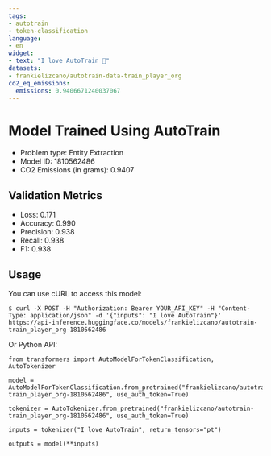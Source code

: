```yaml
---
tags:
- autotrain
- token-classification
language:
- en
widget:
- text: "I love AutoTrain 🤗"
datasets:
- frankielizcano/autotrain-data-train_player_org
co2_eq_emissions:
  emissions: 0.9406671240037067
---
```


# Model Trained Using AutoTrain

- Problem type: Entity Extraction
- Model ID: 1810562486
- CO2 Emissions (in grams): 0.9407

## Validation Metrics

- Loss: 0.171
- Accuracy: 0.990
- Precision: 0.938
- Recall: 0.938
- F1: 0.938

## Usage

You can use cURL to access this model:

```
$ curl -X POST -H "Authorization: Bearer YOUR_API_KEY" -H "Content-Type: application/json" -d '{"inputs": "I love AutoTrain"}' https://api-inference.huggingface.co/models/frankielizcano/autotrain-train_player_org-1810562486
```

Or Python API:

```
from transformers import AutoModelForTokenClassification, AutoTokenizer

model = AutoModelForTokenClassification.from_pretrained("frankielizcano/autotrain-train_player_org-1810562486", use_auth_token=True)

tokenizer = AutoTokenizer.from_pretrained("frankielizcano/autotrain-train_player_org-1810562486", use_auth_token=True)

inputs = tokenizer("I love AutoTrain", return_tensors="pt")

outputs = model(**inputs)
```
